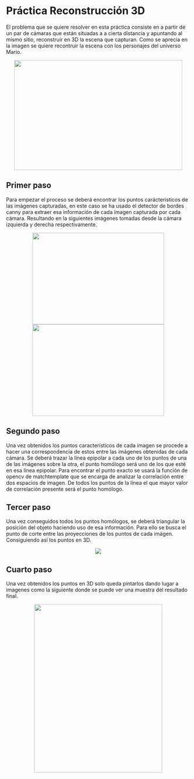 # Práctica Reconstrucción 3D

El problema que se quiere resolver en esta práctica consiste en a partir de un par de cámaras que están situadas a a cierta distancia y apuntando al mismo sitio, reconstruir en 3D la escena que capturan. Como se aprecia en la imagen se quiere recontruir la escena con los personajes del universo Mario.

<p align="center">
  <img width="460" height="300" src="https://github.com/johnbyrs/Rob-tica/blob/master/Reconstrucci%C3%B3n3d/imgs/problema.png">
</p>

## Primer paso

Para empezar el proceso se deberá encontrar los puntos carácteristicos de las imágenes capturadas, en este caso se ha usado el detector de bordes canny para extraer esa información de cada imagen capturada por cada cámara. Resultando en la siguientes imágenes tomadas desde la cámara izquierda y derecha respectivamente.

<p align="center">
  <img width="360" height="250" src="https://github.com/johnbyrs/Rob-tica/blob/master/Reconstrucci%C3%B3n3d/imgs/imgcanny.jpg">
    <img width="360" height="250" src="https://github.com/johnbyrs/Rob-tica/blob/master/Reconstrucci%C3%B3n3d/imgs/imgcannyr.jpg">
</p>

## Segundo paso

Una vez obtenidos los puntos característicos de cada imagen se procede a hacer una correspondencia de estos entre las imágenes obtenidas de cada cámara. Se deberá trazar la línea epipolar a cada uno de los puntos de una de las imágenes sobre la otra, el punto homólogo será uno de los que esté en esa línea epipolar.
Para encontrar el punto exacto se usará la función de opencv de matchtemplate que se encarga de analizar la correlación entre dos espacios de imagen. De todos los puntos de la línea el que mayor valor de correlación presente será el punto homólogo.

## Tercer paso 

Una vez conseguidos todos los puntos homólogos, se deberá triangular la posición del objeto haciendo uso de esa información. Para ello se busca el punto de corte entre las proyecciones de los puntos de cada imágen. Consiguiendo así los puntos en 3D.

<p align="center">
  <img src="https://github.com/johnbyrs/Rob-tica/blob/master/Reconstrucci%C3%B3n3d/imgs/epipolar.png">
</p>


## Cuarto paso

Una vez obtenidos los puntos en 3D solo queda pintarlos dando lugar a imagenes como la siguiente donde se puede ver una muestra del resultado final.

<p align="center">
  <img width="350" height="460" src="https://github.com/johnbyrs/Rob-tica/blob/master/Reconstrucci%C3%B3n3d/imgs/ResNew2.png">
</p>



